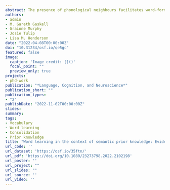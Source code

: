 ```yaml
---
abstract: The presence of phonological neighbours facilitates word-form learning, suggesting that prior phonological knowledge supports vocabulary acquisition. We tested whether prior semantic knowledge similarly benefits word learning by teaching 7-to-10-year-old children (Experiment 1) and adults (Experiment 2) pseudowords assigned to novel concepts with low or high semantic neighbourhood density according to feature norms. Form recall, definition recall, and semantic categorisation tasks were administered immediately after training, the next day, and one week later. Across sessions, pseudowords assigned to low-density (versus high-density) semantic neighbourhood concepts elicited better word-form recall (for adults) and better meaning recall (for children). Exploratory cross-experiment analyses demonstrated that the neighbourhood influence was most robust for recalling meanings. Children showed greater gains in form recall than adults across the week, regardless of links to semantic knowledge. While the results suggest that close semantic neighbours interfere with word learning, we consider alternative semantic dimensions that may be beneficial.
authors:
- admin
- M. Gareth Gaskell
- Grainne Murphy
- Josie Tulip
- Lisa M. Henderson
date: "2022-04-08T00:00:00Z"
doi: "10.31234/osf.io/qe5gc"
featured: false
image:
  caption: 'Image credit: []()'
  focal_point: ""
  preview_only: true
projects:
- phd-work
publication: "*Language, Cognition, and Neuroscience*"
publication_short: ""
publication_types:
- "2"
publishDate: "2022-11-02T00:00:00Z"
slides: 
summary: 
tags:
- Vocabulary
- Word learning
- Consolidation
- Prior knowledge
title: "Word learning in the context of semantic prior knowledge: Evidence of interference from feature-based neighbours in children and adults"
url_code: ''
url_dataset: 'https://osf.io/35ftn/'
url_pdf: 'https://doi.org/10.1080/23273798.2022.2102198'
url_poster: ''
url_project: ""
url_slides: ""
url_source: ''
url_video: ''
---
```


